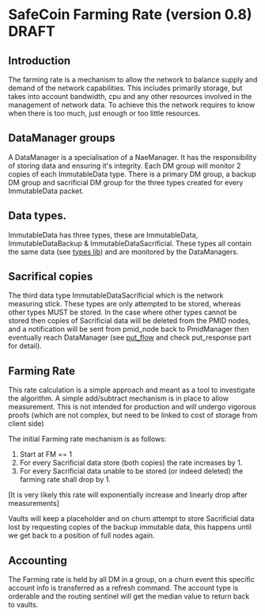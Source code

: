 # SafeCoin Farming Rate (version 0.8) DRAFT

## Introduction

The farming rate is a mechanism to allow the network to balance supply and demand of the network capabilities. This includes primarily storage, but takes into account bandwidth, cpu and any other resources involved in the management of network data. To achieve this the network requires to know when there is too much, just enough or too little resources.

## DataManager groups

A DataManager is a specialisation of a NaeManager. It has the responsibility of storing data and ensuring it's integrity. Each DM group will monitor 2 copies of each ImmutableData type. There is a primary DM group, a backup DM group and sacrificial DM group for the three types created for every ImmutableData packet.

## Data types.

ImmutableData has three types, these are ImmutableData, ImmutableDataBackup & ImmutableDataSacrificial. These types all contain the same data (see [types lib](https://github.com/maidsafe/maidsafe_types)) and are monitored by the DataManagers.

## Sacrifical copies

The third data type ImmutableDataSacrificial which is the network measuring stick. These types are only attempted to be stored, whereas other types MUST be stored. In the case where other types cannot be stored then copies of Sacrificial data will be deleted from the PMID nodes, and a notification will be sent from pmid_node back to PmidManager then eventually reach DataManager (see [put_flow](https://github.com/maidsafe/maidsafe_vault/blob/master/docs/put_flow.md) and check put_response part for detail).

## Farming Rate
This rate calculation is a simple approach and meant as a tool to investigate the algorithm. A simple add/subtract mechanism is in place to allow measurement. This is not intended for production and will undergo vigorous proofs (which are not complex, but need to be linked to cost of storage from client side)

The initial Farming rate mechanism is as follows:

1. Start at FM == 1
2. For every Sacrificial data store (both copies) the rate increases by 1.
3. For every Sacrificial data unable to be stored (or indeed deleted) the farming rate shall drop by 1.

[It is very likely this rate will exponentially increase and linearly drop after measurements]

Vaults will keep a placeholder and on churn attempt to store Sacrificial data lost by requesting copies of the backup immutable data, this happens until we get back to a position of full nodes again.

## Accounting

The Farming rate is held by all DM in a group, on a churn event this specific account info is transferred as a refresh command. The account type is orderable and the routing sentinel will get the median value to return back to vaults.
